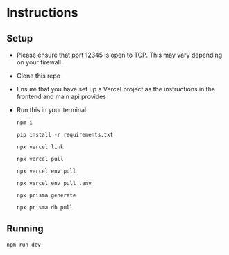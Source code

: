 # Instructions

## Setup

- Please ensure that port 12345 is open to TCP. This may vary depending on your firewall.
- Clone this repo
- Ensure that you have set up a Vercel project as the instructions in the frontend and main api provides
- Run this in your terminal

  `npm i`

  `pip install -r requirements.txt`

  `npx vercel link`

  `npx vercel pull`

  `npx vercel env pull`

  `npx vercel env pull .env`

  `npx prisma generate`

  `npx prisma db pull`

## Running

`npm run dev`
